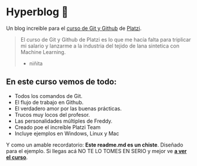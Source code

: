 # Hyperblog 🧡
Un blog increible para el [curso de Git y Github](https://platzi.com/cursos/git-github/ "curso de Git y Github") de [Platzi](http://platzi.com "Platzi").
> El curso de Git y Github de Platzi es lo que me hacía falta para triplicar mi salario y lanzarme a la industria del tejido de lana sintetica con Machine Learning.
>  - niñita

## En este curso vemos de todo:
* Todos los comandos de Git.
* El flujo de trabajo en Github.
* El verdadero amor por las buenas prácticas.
* Trucos muy locos del profesor.
* Las personalidades múltiples de Freddy.
* Creado poe el increíble Platzi Team
* Incluye ejemplos en Windows, Linux y Mac

Y como un amable recordatorio: **Este readme.md es un chiste**. Diseñado para el ejemplo. Si llegas acá NO TE LO TOMES EN SERIO y mejor ve [**a ver el curso**](http://platzi.com/cursos/git-github/ "a ver el curso").
